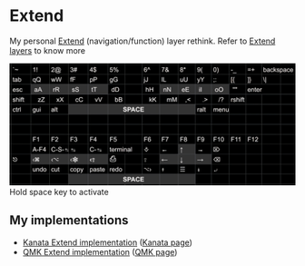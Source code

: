 # Extend

My personal [Extend](https://github.com/stevep99/keyboard-tweaks/tree/master/ExtendLayer) (navigation/function) layer rethink.
Refer to [Extend layers](https://colemakmods.github.io/ergonomic-mods/extend.html) to know more

![](Extend.jpg)
Hold space key to activate

## My implementations

- [Kanata Extend implementation](kanata.kbd#L30-L36) ([Kanata page](https://github.com/jtroo/kanata))
- [QMK Extend implementation](https://github.com/XelorR/Keychron_qmk/blob/wireless_playground/keyboards/keychron/k11_max/jis_encoder/rgb/keymaps/my/keymap.c#L131-L136) ([QMK page](https://qmk.fm/))
